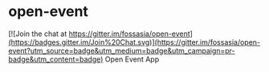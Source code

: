 # open-event

[![Join the chat at https://gitter.im/fossasia/open-event](https://badges.gitter.im/Join%20Chat.svg)](https://gitter.im/fossasia/open-event?utm_source=badge&utm_medium=badge&utm_campaign=pr-badge&utm_content=badge)
Open Event App
